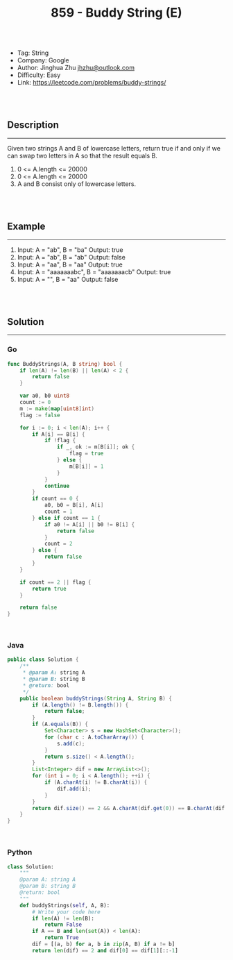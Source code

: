# <center>859 - Buddy String (E)</center> 


<br></br>
* Tag: String
* Company: Google
* Author: Jinghua Zhu <jhzhu@outlook.com>
* Difficulty: Easy
* Link: https://leetcode.com/problems/buddy-strings/

<br></br>



## Description
----
Given two strings A and B of lowercase letters, return true if and only if we can swap two letters in A so that the result equals B.

1. 0 <= A.length <= 20000
2. 0 <= A.length <= 20000
3. A and B consist only of lowercase letters.

<br></br>



## Example
----
1. Input: A = "ab", B = "ba" Output: true
2. Input: A = "ab", B = "ab" Output: false
3. Input: A = "aa", B = "aa" Output: true
4. Input: A = "aaaaaaabc", B = "aaaaaaacb" Output: true
5. Input: A = "", B = "aa" Output: false

<br></br>



## Solution
----
### Go
```go
func BuddyStrings(A, B string) bool {
	if len(A) != len(B) || len(A) < 2 {
		return false
	}

	var a0, b0 uint8
	count := 0
	m := make(map[uint8]int)
	flag := false

	for i := 0; i < len(A); i++ {
		if A[i] == B[i] {
			if !flag {
				if _, ok := m[B[i]]; ok {
					flag = true
				} else {
					m[B[i]] = 1
				}
			}
			continue
		}
		if count == 0 {
			a0, b0 = B[i], A[i]
			count = 1
		} else if count == 1 {
			if a0 != A[i] || b0 != B[i] {
				return false
			}
			count = 2
		} else {
			return false
		}
	}

	if count == 2 || flag {
		return true
	}

	return false
}
```

<br>


### Java
```java
public class Solution {
    /**
     * @param A: string A
     * @param B: string B
     * @return: bool
     */
    public boolean buddyStrings(String A, String B) {
        if (A.length() != B.length()) {
            return false;
        }
        if (A.equals(B)) {
            Set<Character> s = new HashSet<Character>();
            for (char c : A.toCharArray()) {
                s.add(c);
            }
            return s.size() < A.length();
        }
        List<Integer> dif = new ArrayList<>();
        for (int i = 0; i < A.length(); ++i) {
            if (A.charAt(i) != B.charAt(i)) {
                dif.add(i);
            }
        }
        return dif.size() == 2 && A.charAt(dif.get(0)) == B.charAt(dif.get(1)) && A.charAt(dif.get(1)) == B.charAt(dif.get(0));
    }
}
```

<br>


### Python
```python
class Solution:
    """
    @param A: string A
    @param B: string B
    @return: bool
    """
    def buddyStrings(self, A, B):
        # Write your code here
        if len(A) != len(B): 
            return False
        if A == B and len(set(A)) < len(A): 
            return True
        dif = [(a, b) for a, b in zip(A, B) if a != b]
        return len(dif) == 2 and dif[0] == dif[1][::-1]
```